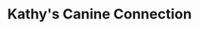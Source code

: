 ---
title: "Kathy's Canine Connection"
url: /redding/kathys-canine-connection/
shop: pet grooming
---